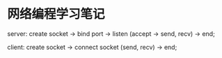 网络编程学习笔记
====

server: create socket -> bind port -> listen (accept -> send, recv) -> end;





client: create socket -> connect socket (send, recv) -> end;
